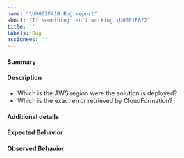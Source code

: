 ```yaml
---
name: "\U0001F41B Bug report"
about: "If something isn't working \U0001F622"
title: ''
labels: Bug
assignees: ''
---
```


<!-- Please provide the following information: -->

#### Summary
<!-- Please provide a brief outline of the issue -->

#### Description
<!-- Provide detailed information about this issue, including: -->
* Which is the AWS region were the solution is deployed?
* Which is the exact error retrieved by CloudFormation?

#### Additional details
<!-- Please provide any additional detail you consider relevant -->

#### Expected Behavior
<!-- What do you expect to happen? -->

#### Observed Behavior
<!-- What is currently happening? -->
